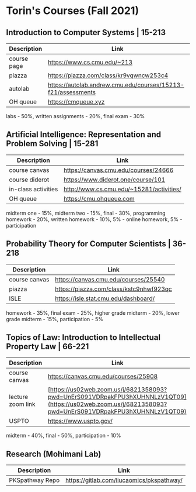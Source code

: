# Torin's Courses (Fall 2021)

## Introduction to Computer Systems | 15-213 
| Description | Link |
|--|--|
| course page | https://www.cs.cmu.edu/~213 |
| piazza | https://piazza.com/class/kr9vqwncw253c4 |
| autolab | https://autolab.andrew.cmu.edu/courses/15213-f21/assessments |
| OH queue | https://cmqueue.xyz |
labs - 50%, written assignments - 20%, final exam - 30%

## Artificial Intelligence: Representation and Problem Solving | 15-281
| Description | Link |
|--|--|
| course canvas | https://canvas.cmu.edu/courses/24666 |
| course diderot | https://www.diderot.one/course/101 |
| in-class activities | http://www.cs.cmu.edu/~15281/activities/ |
| OH queue | https://cmu.ohqueue.com |
midterm one - 15%, midterm two - 15%, final - 30%, programming homework - 20%, written homework - 10%, 5% - online homework, 5% - participation

## Probability Theory for Computer Scientists | 36-218
| Description | Link |
|--|--|
| course canvas | https://canvas.cmu.edu/courses/25540 |
| piazza | https://piazza.com/class/kstc9nhwf923qc |
| ISLE | https://isle.stat.cmu.edu/dashboard/ |
homework - 35%, final exam - 25%, higher grade midterm - 20%, lower grade midterm - 15%, participation - 5%

## Topics of Law: Introduction to Intellectual Property Law | 66-221
| Description | Link |
|--|--|
| course canvas | https://canvas.cmu.edu/courses/25908 |
| lecture zoom link | [https://us02web.zoom.us/j/6821358093?pwd=UnErS091VDRpakFPU3hXUHNNLzV1QT09](https://us02web.zoom.us/j/6821358093?pwd=UnErS091VDRpakFPU3hXUHNNLzV1QT09) |
| USPTO | https://www.uspto.gov/ |
midterm - 40%, final - 50%, participation - 10%

## Research (Mohimani Lab)
| Description | Link |
|--|--|
| PKSpathway Repo | https://gitlab.com/liucaomics/pkspathway/ |
<!--stackedit_data:
eyJoaXN0b3J5IjpbODU5MjA2NjE0XX0=
-->